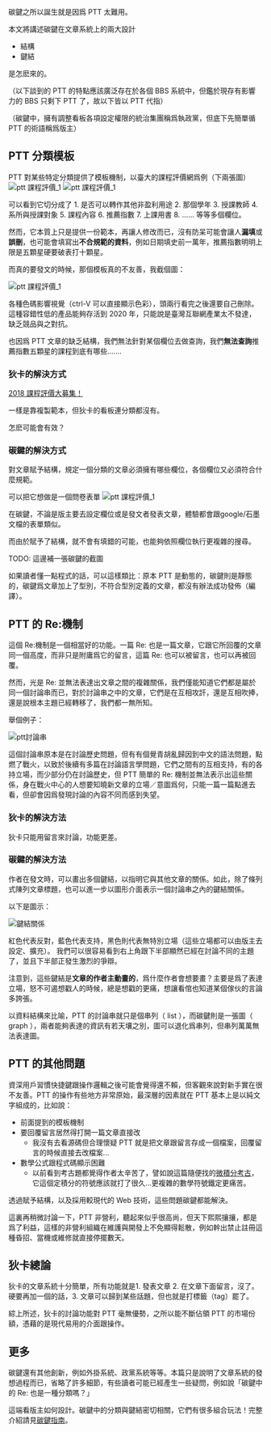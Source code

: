 碳鍵之所以誕生就是因爲 PTT 太難用。

本文將講述碳鍵在文章系統上的兩大設計

- 結構
- 鍵結

是怎麽來的。

（以下談到的 PTT 的特點應該廣泛存在於各個 BBS 系統中，但鑑於現存有影響力的 BBS 只剩下 PTT 了，故以下皆以 PTT 代指）

（碳鍵中，擁有調整看板各項設定權限的統治集團稱爲執政黨，但底下先簡單循 PTT 的術語稱爲版主）
## PTT 分類模板
PTT 對某些特定分類提供了模板機制，以臺大的課程評價網爲例（下兩張圖）
![ptt 課程評價_1](img/ptt課程評價_1.png)
![ptt 課程評價_1](img/ptt課程評價_2.png)

可以看到它切分成了 1. 是否可以轉作其他非盈利用途 2. 那個學年 3. 授課教師 4. 系所與授課對象 5. 課程內容 6. 推薦指數 7. 上課用書 8. ...... 等等多個欄位。

然而，它本質上只是提供一份範本，再讓人修改而已，沒有防呆可能會讓人**漏填**或**誤刪**，也可能會填寫出**不合規範的資料**，例如日期填史前一萬年，推薦指數明明上限是五顆星硬要破表打十顆星。

而真的要發文的時候，那個模板真的不友善，我截個圖：

![ptt 課程評價_1](img/ptt課程評價模板.png)

各種色碼影響視覺（ctrl-V 可以直接顯示色彩），頭兩行看完之後還要自己刪除。這種容錯性低的產品能夠存活到 2020 年，只能說是臺灣互聯網產業太不發達，缺乏競品與之對抗。

也因爲 PTT 文章的缺乏結構，我們無法針對某個欄位去做查詢，我們**無法查詢**推薦指數五顆星的課程到底有哪些.......

### 狄卡的解決方式
[2018 課程評價大募集！](https://www.dcard.tw/f/nctu/p/229424140)

一樣是靠複製範本，但狄卡的看板連分類都沒有。

怎麽可能會有效？

### 碳鍵的解決方式

對文章賦予結構，規定一個分類的文章必須擁有哪些欄位，各個欄位又必須符合什麼規範。

可以把它想做是一個問卷表單
![ptt 課程評價_1](img/課程評價表單.png)

在碳鍵，不論是版主要去設定欄位或是發文者發表文章，體驗都會跟google/石墨文檔的表單類似。

而由於賦予了結構，就不會有填錯的可能，也能夠依照欄位執行更複雜的搜尋。

TODO: 這邊補一張碳鍵的截圖

如果讀者懂一點程式的話，可以這樣類比：原本 PTT 是動態的，碳鍵則是靜態的，碳鍵爲文章加上了型別，不符合型別定義的文章，都沒有辦法成功發佈（編譯）。

## PTT 的 Re:機制
這個 Re:機制是一個相當好的功能。一篇 Re: 也是一篇文章，它跟它所回覆的文章同一個高度，而非只是附庸爲它的留言，這篇 Re: 也可以被留言，也可以再被回覆。

然而，光是 Re: 並無法表達出文章之間的複雜關係，我們僅能知道它們都是屬於同一個討論串而已，對於討論串之中的文章，它們是在互相攻訐，還是互相吹捧，還是說根本主題已經轉移了，我們都一無所知。

舉個例子：

![ptt討論串](img/ptt討論串.png)

這個討論串原本是在討論歷史問題，但有有個覺青胡亂歸因到中文的語法問題，點燃了戰火，以致於後續有多篇在討論語言學問題，它們之間有的互相支持，有的各持立場，而少部分仍在討論歷史，但 PTT 簡單的 Re: 機制並無法表示出這些關係，身在戰火中心的人想要知曉新文章的立場／意圖爲何，只能一篇一篇點進去看，但卻會因爲發現討論的內容不同而感到失望。

### 狄卡的解決方法

狄卡只能用留言來討論，功能更差。

### 碳鍵的解決方法

作者在發文時，可以畫出多個鍵結，以指明它與其他文章的關係。如此，除了條列式陳列文章標題，也可以進一步以圖形介面表示一個討論串之內的鍵結關係。

以下是圖示：

![鍵結關係](img/鍵結關係.png)

紅色代表反對，藍色代表支持，黑色則代表無特別立場（這些立場都可以由版主去設定、擴充）。 我們可以很容易看到右上角跟下半部顯然已經在討論不同的主題了，並且下半部正發生激烈的爭辯。

注意到，這些鍵結是**文章的作者主動畫的**，爲什麼作者會想要畫？主要是爲了表達立場，怒不可遏想戳人的時候，總是想戳的更痛，想讓看倌也知道某個傢伙的言論多誇張。

以資料結構來比喻，PTT 的討論串就只是個串列（ list ），而碳鍵則是一張圖（ graph ），兩者能夠表達的資訊有若天壤之別，圖可以退化爲串列，但串列萬萬無法表達圖。

## PTT 的其他問題
資深用戶習慣快捷鍵跟操作邏輯之後可能會覺得還不賴，但客觀來說對新手實在很不友善。PTT 的操作有些地方非常原始，最深層的因素就在 PTT 基本上是以純文字組成的，比如說：

- 前面提到的模板機制
- 要回覆留言居然得打開一篇文章直接改
  - 我沒有去看源碼但合理懷疑 PTT 就是把文章跟留言存成一個檔案，回覆留言的時候直接去改檔案...
- 數學公式跟程式碼顯示困難
  - 以前看到考古題都覺得作者太辛苦了，譬如說這篇隨便找的[微積分考古](https://www.ptt.cc/man/NTU-Exam/DE0A/D245/D299/DDC7/D9B9/D4A6/M.1258555972.A.5BA.html)，它這個定積分的符號應該就打了很久...更複雜的數學符號鐵定更痛苦。

透過賦予結構，以及採用較現代的 Web 技術，這些問題碳鍵都能解決。

這裏再稍微討論一下，PTT 非營利，聽起來似乎很高尚，但天下熙熙攘攘，都是爲了利益，這樣的非營利組織在維護與開發上不免顯得鬆散，例如幹出禁止註冊這種昏招、當機或維修就直接停擺數天。

## 狄卡總論

狄卡的文章系統十分簡單，所有功能就是1. 發表文章 2. 在文章下面留言，沒了。硬要再加一個的話，3. 文章可以歸到某些話題，但也就是打標籤（tag）罷了。

綜上所述，狄卡的討論功能對 PTT 毫無優勢，之所以能不斷佔領 PTT 的市場份額，憑藉的是現代易用的介面跟操作。

## 更多

碳鍵還有其他創新，例如外掛系統、政黨系統等等。本篇只是說明了文章系統的發想過程而已，省略了許多細節，有些讀者可能已經產生一些疑問，例如說「碳鍵中的 Re: 也是一種分類嗎？」

這端看版主如何設計。碳鍵中的分類與鍵結密切相關，它們有很多組合玩法！完整介紹請見[碳鍵指南](./指南.md)。